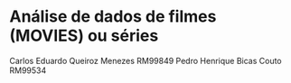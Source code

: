 # Análise de dados de filmes (MOVIES) ou séries
Carlos Eduardo Queiroz Menezes RM99849
Pedro Henrique Bicas Couto RM99534
